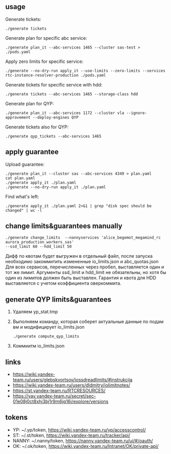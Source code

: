 ## usage

Generate tickets:

    ./generate tickets

Generate plan for specific abc service:

    ./generate plan_it --abc-services 1465 --cluster sas-test > ./pods.yaml

Apply zero limits for specific service:

    ./generate --no-dry-run apply_it --use-limits --zero-limits --services rtc-instance-resolver-production ./pods.yaml

Generate tickets for specific service with hdd:

    ./generate tickets --abc-services 1465 --storage-class hdd

Generate plan for QYP:

    ./generate plan_it --abc-services 1172 --cluster vla --ignore-approvement --deploy-engines QYP

Generate tickets also for QYP:

    ./generate qyp_tickets --abc-services 1465

## apply guarantee

Upload guarantee:

    ./generate plan_it --cluster sas --abc-services 4349 > plan.yaml
    cat plan.yaml
    ./generate apply_it ./plan.yaml
    ./generate --no-dry-run apply_it ./plan.yaml

Find what's left:

    ./generate apply_it ./plan.yaml 2>&1 | grep "disk spec should be changed" | wc -l
    
## change limits&guarantees manually

    ./generate change_limits  --nannyservices 'alice_begemot_megamind_rc aurora_production_workers_sas' 
    --ssd_limit 60 --hdd_limit 50

Дифф по квотам будет выгружен в отдельный файл, после запуска необходимо закоммитить измененные io_limits.json и abc_quotas.json
Для всех сервисов, перечисленных через пробел, выставляется один и тот же лимит. Аргументы ssd_limit и hdd_limit не обязательны,
но хотя бы один из лимитов должен быть выставлен. Гарантия и квота для HDD выставляется с учетом коэффициента оверкоммита.


## generate QYP limits&guarantees

1. Удаляем yp_stat.tmp
2. Выполняем команду, которая соберет актуальные данные по подам вм и модифицирует io_limits.json

       ./generate compute_qyp_limits
3. Коммиитм io_limits.json

## links
* https://wiki.yandex-team.ru/users/glebskvortsov/iossdreadlimits/#instrukcija
* https://wiki.yandex-team.ru/users/dldmitry/iolimitnotes/
* https://st.yandex-team.ru/RTCRESOURCES/
* https://yav.yandex-team.ru/secret/sec-01e08j0ct8xhj3bj1r9m6jq16j/explore/versions

## tokens
* YP: ~/.yp/token, https://wiki.yandex-team.ru/yp/accesscontrol/
* ST: ~/.st/token, https://wiki.yandex-team.ru/tracker/api/
* NANNY: ~/.nanny/token, https://nanny.yandex-team.ru/ui/#/oauth/
* OK: ~/.ok/token, https://wiki.yandex-team.ru/Intranet/OK/private-api/
